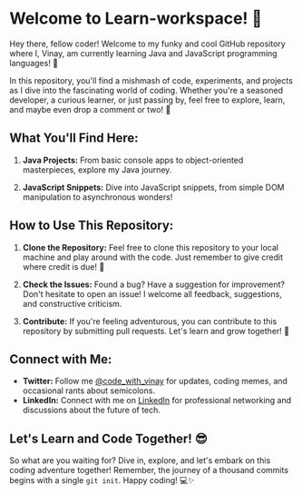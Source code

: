 # Welcome to Learn-workspace! 🚀

Hey there, fellow coder! Welcome to my funky and cool GitHub repository where I, Vinay, am currently learning Java and JavaScript programming languages! 🎉

In this repository, you'll find a mishmash of code, experiments, and projects as I dive into the fascinating world of coding. Whether you're a seasoned developer, a curious learner, or just passing by, feel free to explore, learn, and maybe even drop a comment or two! 💬

## What You'll Find Here:

1. **Java Projects:** From basic console apps to object-oriented masterpieces, explore my Java journey.
   
2. **JavaScript Snippets:** Dive into JavaScript snippets, from simple DOM manipulation to asynchronous wonders!

## How to Use This Repository:

1. **Clone the Repository:** Feel free to clone this repository to your local machine and play around with the code. Just remember to give credit where credit is due! 🙌

2. **Check the Issues:** Found a bug? Have a suggestion for improvement? Don't hesitate to open an issue! I welcome all feedback, suggestions, and constructive criticism.

3. **Contribute:** If you're feeling adventurous, you can contribute to this repository by submitting pull requests. Let's learn and grow together! 🌱

## Connect with Me:

- **Twitter:** Follow me [@code_with_vinay](https://twitter.com/code_with_vinay) for updates, coding memes, and occasional rants about semicolons.
- **LinkedIn:** Connect with me on [LinkedIn](www.linkedin.com/in/vinay-thakor) for professional networking and discussions about the future of tech.

## Let's Learn and Code Together! 😎

So what are you waiting for? Dive in, explore, and let's embark on this coding adventure together! Remember, the journey of a thousand commits begins with a single `git init`. Happy coding! 💻✨
